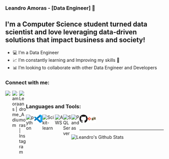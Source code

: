 ### Leandro Amoras - [Data Engineer] 👋

## I'm a Computer Science student turned data scientist and love leveraging data-driven solutions that impact business and society!

- 💻 I’m a Data Engineer
- 📈 I’m constantly learning and Improving my skills 🤣
- 📊 I’m looking to collaborate with other Data Engineer and Developers 

### Connect with me:

[<img align="left"  width="22px" src="https://cdn.jsdelivr.net/npm/simple-icons@3.4.0/icons/linkedin.svg" />](https://www.linkedin.com/in/leandro-amoras/)

[<img align="left" alt="amoras | medium" width="22px" src="https://cdn.jsdelivr.net/npm/simple-icons@3.4.0/icons/medium.svg" />](https://medium.com/@amorasleandro)

[<img align="left" alt="Leandro_Amoras | Instagram" width="22px" src="https://upload.wikimedia.org/wikipedia/commons/5/58/Instagram-Icon.png" />](https://www.instagram.com/amoras.97/)



<br />

### Languages and Tools:

<img align="left" alt="python" width="26px" src="https://cdn3.iconfinder.com/data/icons/logos-and-brands-adobe/512/267_Python-512.png" />

<img align="left" alt="visual studio code" width="26px" src="https://raw.githubusercontent.com/github/explore/80688e429a7d4ef2fca1e82350fe8e3517d3494d/topics/visual-studio-code/visual-studio-code.png" />

[<img align="left" alt="Scikit-learn" width="40px" src="https://upload.wikimedia.org/wikipedia/commons/0/05/Scikit_learn_logo_small.svg" />](https://scikit-learn.org/stable/)

<img align="left" alt="AWS" width="26px" src="https://cdn.jsdelivr.net/npm/simple-icons@3.4.0/icons/amazonaws.svg" />

<img align="left" alt="SQLServer" width="26px" src="https://img.icons8.com/color/2x/microsoft-sql-server.png" />

<img align="left" alt="Pandas" width="26px" src="https://cdn.jsdelivr.net/npm/simple-icons@3.4.0/icons/pandas.svg" />

<img align="left" alt="GitHub" width="26px" src="https://raw.githubusercontent.com/github/explore/78df643247d429f6cc873026c0622819ad797942/topics/github/github.png" />

<img align="left" alt="Git" width="26px" src="https://raw.githubusercontent.com/github/explore/80688e429a7d4ef2fca1e82350fe8e3517d3494d/topics/git/git.png" />


<br />
<br />


<!-- BLOG-POST-LIST:END -->

---

<img align="left" alt="Leandro's Github Stats" src="https://github-readme-stats.vercel.app/api?username=leandroamoras&show_icons=true&hide_border=true" />

[medium]: https://medium.com/@amorasleandro
[linkedin]: https://www.linkedin.com/in/leandro-amoras/
[instagram]: https://www.instagram.com/amoras.97/

